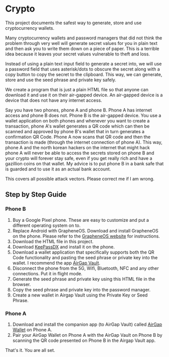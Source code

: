 # Crypto
This project documents the safest way to generate, store and use cryptocurrency wallets.

Many cryptocurrency wallets and password managers that did not think the problem through very well will generate secret values for you in plain text and then ask you to write them down on a piece of paper. This is a terrible idea because it leaves your secret values vulnerable to theft and loss.

Instead of using a plain text input field to generate a secret into, we will use a password field that uses asterisk/dots to obscure the secret along with a copy button to copy the secret to the clipboard. This way, we can generate, store and use the seed phrase and private key safely.

We create a program that is just a plain HTML file so that anyone can download it and use it on their air-gapped device. An air-gapped device is a device that does not have any internet access.

Say you have two phones, phone A and phone B. Phone A has internet access and phone B does not. Phone B is the air-gapped device. You use a wallet application on both phones and whenever you want to create a transaction, phone A's wallet generates a QR code which can then be scanned and approved by phone B's wallet that in turn generates a confirmation QR Code. Phone A now scans that QR code and then the transaction is made (through the internet connection of phone A).  This way, phone A and the north korean hackers on the internet that might hack phone A will never be able to access the secrets stored on phone B and your crypto will forever stay safe, even if you get really rich and have a gazillion coins on that wallet. My advice is to put phone B in a bank safe that is guarded and to use it as an actual bank account.

This covers all possible attack vectors. Please correct me if I am wrong.

## Step by Step Guide

### Phone B
1. Buy a Google Pixel phone. These are easy to customize and put a different operating system on to.
1. Replace Android with GrapheneOS. Download and install GrapheneOS on the phone. Please refer to the [GrapheneOS website](https://grapheneos.org/) for instructions.
1. Download the HTML file in this project.
1. Download [KeePassDX](https://keepassdx.com/) and install it on the phone.
1. Download a wallet application that specifically supports both the QR Code functionality and pasting the seed phrase or private key into the wallet. I recommend the app [AirGap Vault](https://airgap.it/vault/).
1. Disconnect the phone from the 5G, Wifi, Bluetooth, NFC and any other connections. Put it in flight mode.
1. Generate the seed phrase and private key using this HTML file in the browser.
1. Copy the seed phrase and private key into the password manager.
1. Create a new wallet in Airgap Vault using the Private Key or Seed Phrase.

### Phone A
1. Download and install the companion app (to AirGap Vault) called [AirGap Wallet](https://airgap.it/wallet/) on Phone A.
1. Pair your AirGap Wallet on Phone A with the AirGap Vault on Phone B by scanning the QR code presented on Phone B in the Airgap Vault app.

That's it. You are all set.
